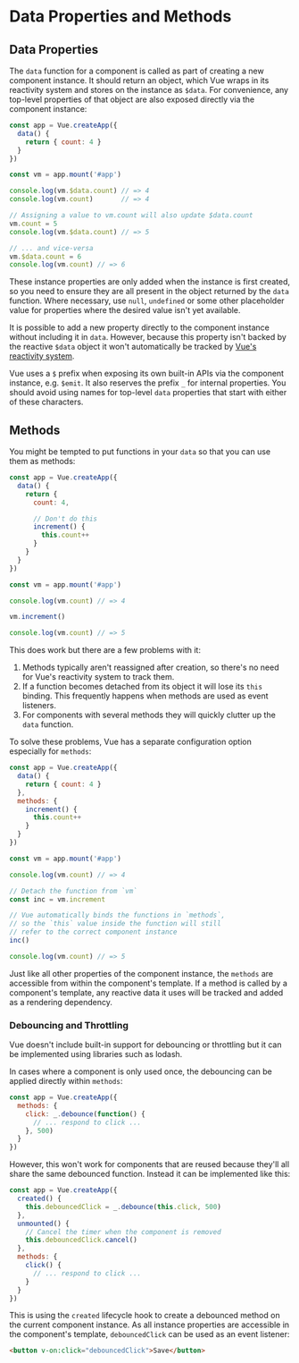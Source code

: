 # Data Properties and Methods

## Data Properties

The `data` function for a component is called as part of creating a new component instance. It should return an object, which Vue wraps in its reactivity system and stores on the instance as `$data`. For convenience, any top-level properties of that object are also exposed directly via the component instance:

```js
const app = Vue.createApp({
  data() {
    return { count: 4 }
  }
})

const vm = app.mount('#app')

console.log(vm.$data.count) // => 4
console.log(vm.count)       // => 4

// Assigning a value to vm.count will also update $data.count
vm.count = 5
console.log(vm.$data.count) // => 5

// ... and vice-versa
vm.$data.count = 6
console.log(vm.count) // => 6
```

These instance properties are only added when the instance is first created, so you need to ensure they are all present in the object returned by the `data` function. Where necessary, use `null`, `undefined` or some other placeholder value for properties where the desired value isn't yet available.

It is possible to add a new property directly to the component instance without including it in `data`. However, because this property isn't backed by the reactive `$data` object it won't automatically be tracked by [Vue's reactivity system](reactivity.html).

Vue uses a `$` prefix when exposing its own built-in APIs via the component instance, e.g. `$emit`. It also reserves the prefix `_` for internal properties. You should avoid using names for top-level `data` properties that start with either of these characters.

## Methods

You might be tempted to put functions in your `data` so that you can use them as methods:

```js
const app = Vue.createApp({
  data() {
    return {
      count: 4,

      // Don't do this
      increment() {
        this.count++
      }
    }
  }
})

const vm = app.mount('#app')

console.log(vm.count) // => 4

vm.increment()

console.log(vm.count) // => 5
```

This does work but there are a few problems with it:

1. Methods typically aren't reassigned after creation, so there's no need for Vue's reactivity system to track them.
2. If a function becomes detached from its object it will lose its `this` binding. This frequently happens when methods are used as event listeners.
3. For components with several methods they will quickly clutter up the `data` function.

To solve these problems, Vue has a separate configuration option especially for `methods`:

```js
const app = Vue.createApp({
  data() {
    return { count: 4 }
  },
  methods: {
    increment() {
      this.count++
    }
  }
})

const vm = app.mount('#app')

console.log(vm.count) // => 4

// Detach the function from `vm`
const inc = vm.increment

// Vue automatically binds the functions in `methods`,
// so the `this` value inside the function will still
// refer to the correct component instance
inc()

console.log(vm.count) // => 5
```

Just like all other properties of the component instance, the `methods` are accessible from within the component's template. If a method is called by a component's template, any reactive data it uses will be tracked and added as a rendering dependency.

### Debouncing and Throttling

Vue doesn't include built-in support for debouncing or throttling but it can be implemented using libraries such as lodash.

In cases where a component is only used once, the debouncing can be applied directly within `methods`:

```js
const app = Vue.createApp({
  methods: {
    click: _.debounce(function() {
      // ... respond to click ...
    }, 500)
  }
})
```

However, this won't work for components that are reused because they'll all share the same debounced function. Instead it can be implemented like this:

```js
const app = Vue.createApp({
  created() {
    this.debouncedClick = _.debounce(this.click, 500)
  },
  unmounted() {
    // Cancel the timer when the component is removed
    this.debouncedClick.cancel()
  },
  methods: {
    click() {
      // ... respond to click ...
    }
  }
})
```

This is using the `created` lifecycle hook to create a debounced method on the current component instance. As all instance properties are accessible in the component's template, `debouncedClick` can be used as an event listener:

```html
<button v-on:click="debouncedClick">Save</button>
```
